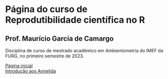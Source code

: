 # Página do curso de Reprodutibilidade científica no R

## Prof. Maurício Garcia de Camargo

Disciplina de curso de mestrado acadêmico em Ambientometria do IMEF da FURG, no primeiro semestre de 2023.

[Página inicial](https://mauricio-camargo.github.io/reprodu2023/)  
[Introdução aos Annelida](https://mauricio-camargo.github.io/Intro_Anelida/)

